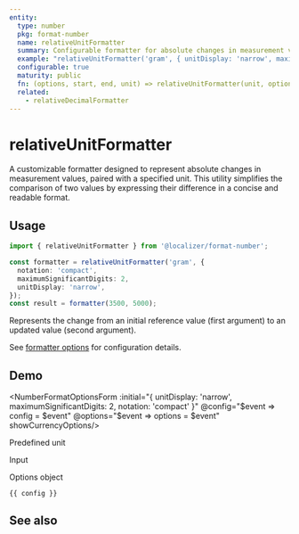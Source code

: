 ```yaml
---
entity:
  type: number
  pkg: format-number
  name: relativeUnitFormatter
  summary: Configurable formatter for absolute changes in measurement values with a predefined unit.
  example: "relativeUnitFormatter('gram', { unitDisplay: 'narrow', maximumSignificantDigits: 2, notation: 'compact' })(3500, 5000)"
  configurable: true
  maturity: public
  fn: (options, start, end, unit) => relativeUnitFormatter(unit, options)(start, end)
  related:
    - relativeDecimalFormatter
---
```


# relativeUnitFormatter <Package name="format-number"/>

A customizable formatter designed to represent absolute changes in measurement values, paired with a specified unit. This utility simplifies the comparison of two values by expressing their difference in a concise and readable format.

## Usage

```typescript twoslash
import { relativeUnitFormatter } from '@localizer/format-number';

const formatter = relativeUnitFormatter('gram', {
  notation: 'compact',
  maximumSignificantDigits: 2,
  unitDisplay: 'narrow',
});
const result = formatter(3500, 5000);
```

Represents the change from an initial reference value (first argument) to an updated value (second argument).

See [formatter options](./options/index.md) for configuration details.

## Demo

<script setup>
  import { ref, computed } from 'vue';
  import { NFormItem } from 'naive-ui/es/form';
  import { NInputNumber } from 'naive-ui/es/input-number';
  import { NSelect } from 'naive-ui/es/select';
  import { NDivider } from 'naive-ui/es/divider';
  import NumberFormatOptionsForm from './NumberFormatOptionsForm.vue';

  const start = ref(3500);
  const end = ref(5000);
  const config = ref();
  const options = ref({});

  const unitNom = ref('gram');
  const unitDen = ref();

  const unitOptions = Intl.supportedValuesOf('unit').map(unit => ({label: `${unit}`, value: unit}));
  const unit = computed(() => {
    if (!unitDen.value) {
      return unitNom.value;
    } else {
      return unitNom.value + '-per-' + unitDen.value;
    }
  })

</script>

<EntityDemo :args="[options, start, end, unit]">

<NumberFormatOptionsForm :initial="{ unitDisplay: 'narrow', maximumSignificantDigits: 2, notation: 'compact' }" @config="$event => config = $event" @options="$event => options = $event" showCurrencyOptions/>

<NDivider title-placement="left">Predefined unit</NDivider>
<NFormItem label="Unit (nominator)"><NSelect filterable v-model:value="unitNom" :options="unitOptions"/></NFormItem>
<NFormItem label="Unit (denominator)"><NSelect clearable filterable v-model:value="unitDen" :options="unitOptions"/></NFormItem>

<NDivider title-placement="left">Input</NDivider>
<NFormItem label="Value before change"><NInputNumber clearable v-model:value="start" /></NFormItem>
<NFormItem label="Value after change"><NInputNumber clearable v-model:value="end" /></NFormItem>

<NDivider title-placement="left">Options object</NDivider>

```-vue
{{ config }}
```

</EntityDemo>

## See also

<Entities />
